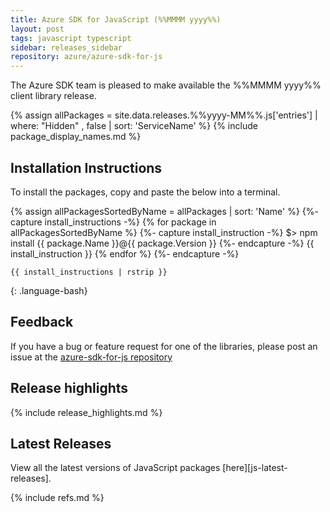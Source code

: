 ```yaml
---
title: Azure SDK for JavaScript (%%MMMM yyyy%%)
layout: post
tags: javascript typescript
sidebar: releases_sidebar
repository: azure/azure-sdk-for-js
---
```


The Azure SDK team is pleased to make available the %%MMMM yyyy%% client library release.

{% assign allPackages = site.data.releases.%%yyyy-MM%%.js['entries'] | where: "Hidden" , false | sort: 'ServiceName' %}
{% include package_display_names.md %}

## Installation Instructions

To install the packages, copy and paste the below into a terminal.

{% assign allPackagesSortedByName = allPackages | sort: 'Name' %}
{%- capture install_instructions -%}
{% for package in allPackagesSortedByName %}
    {%- capture install_instruction -%}
    $> npm install {{ package.Name }}@{{ package.Version }}
    {%- endcapture -%}
    {{ install_instruction }}
{% endfor %}
{%- endcapture -%}
```
{{ install_instructions | rstrip }}
```
{: .language-bash}

## Feedback

If you have a bug or feature request for one of the libraries, please post an issue at the [azure-sdk-for-js repository](https://github.com/azure/azure-sdk-for-js/issues)

## Release highlights

{% include release_highlights.md %}

## Latest Releases

View all the latest versions of JavaScript packages [here][js-latest-releases].

{% include refs.md %}
